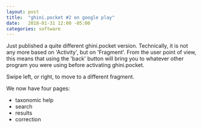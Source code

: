 ```yaml
---
layout: post
title:  "ghini.pocket #2 on google play"
date:   2018-01-31 12:00 -05:00
categories: software
---
```


Just published a quite different ghini.pocket version.  Technically, it is
not any more based on 'Activity', but on 'Fragment'.  From the user point of
view, this means that using the 'back' button will bring you to whatever
other program you were using before activating ghini.pocket.

Swipe left, or right, to move to a different fragment.

We now have four pages:

- taxonomic help
- search
- results
- correction